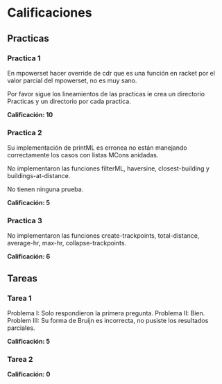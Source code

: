 # Calificaciones

## Practicas

### Practica 1

En mpowerset hacer override de cdr que es una función en racket por el valor parcial del mpowerset, no es muy sano.

Por favor sigue los lineamientos de las practicas ie crea un directorio
Practicas y un directorio por cada practica.

**Calificación: 10**

### Practica 2
Su implementación de printML es erronea no están manejando correctamente los casos con listas MCons anidadas.

No implementaron las funciones filterML, haversine, closest-building y  buildings-at-distance.

No tienen ninguna prueba.

**Calificación: 5**

### Practica 3
No implementaron las funciones create-trackpoints, total-distance, average-hr,
max-hr, collapse-trackpoints.

**Calificación: 6**

## Tareas

### Tarea 1
Problema I: Solo respondieron la primera pregunta.
Problema II: Bien.
Problem III: Su forma de Bruijn es incorrecta, no pusiste los resultados parciales.

**Calificación: 5**

### Tarea 2

**Calificación: 0**